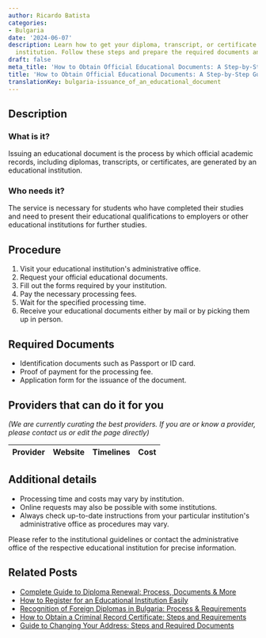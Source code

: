 ```yaml
---
author: Ricardo Batista
categories:
- Bulgaria
date: '2024-06-07'
description: Learn how to get your diploma, transcript, or certificate from your educational
  institution. Follow these steps and prepare the required documents and fees.
draft: false
meta_title: 'How to Obtain Official Educational Documents: A Step-by-Step Guide'
title: 'How to Obtain Official Educational Documents: A Step-by-Step Guide'
translationKey: bulgaria-issuance_of_an_educational_document
---
```


## Description
### What is it?
Issuing an educational document is the process by which official academic records, including diplomas, transcripts, or certificates, are generated by an educational institution. 

### Who needs it?
The service is necessary for students who have completed their studies and need to present their educational qualifications to employers or other educational institutions for further studies. 

## Procedure
1. Visit your educational institution's administrative office.
2. Request your official educational documents.
3. Fill out the forms required by your institution. 
4. Pay the necessary processing fees.
5. Wait for the specified processing time. 
6. Receive your educational documents either by mail or by picking them up in person.

## Required Documents
- Identification documents such as Passport or ID card.
- Proof of payment for the processing fee.
- Application form for the issuance of the document.

## Providers that can do it for you

_(We are currently curating the best providers. If you are or know a provider, please contact us or edit the page directly)_

| Provider        |     Website     |     Timelines    |       Cost      |
| :-------------: | :-------------: |  :-------------: | :-------------: |

## Additional details
- Processing time and costs may vary by institution.
- Online requests may also be possible with some institutions.
- Always check up-to-date instructions from your particular institution's administrative office as procedures may vary. 

Please refer to the institutional guidelines or contact the administrative office of the respective educational institution for precise information.


## Related Posts

- [Complete Guide to Diploma Renewal: Process, Documents & More](https://tramitit.com/guides/bulgaria/diploma_renewal/)
- [How to Register for an Educational Institution Easily](https://tramitit.com/guides/bulgaria/educational_institution_registration/)
- [Recognition of Foreign Diplomas in Bulgaria: Process & Requirements](https://tramitit.com/guides/bulgaria/recognition_of_a_foreign_diploma/)
- [How to Obtain a Criminal Record Certificate: Steps and Requirements](https://tramitit.com/guides/bulgaria/issuance_of_a_criminal_record_certificate/)
- [Guide to Changing Your Address: Steps and Required Documents](https://tramitit.com/guides/bulgaria/change_of_current_address/)
